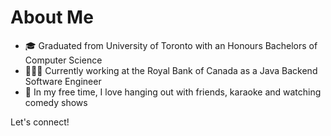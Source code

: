 # About Me

- 🎓 Graduated from University of Toronto with an Honours Bachelors of Computer Science
- 👨🏾‍💻 Currently working at the Royal Bank of Canada as a Java Backend Software Engineer 
- 🍿 In my free time, I love hanging out with friends, karaoke and watching comedy shows

Let's connect!
